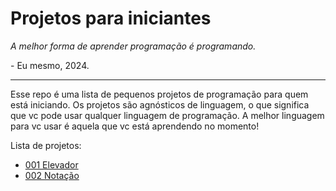 # Projetos para iniciantes

_A melhor forma de aprender programação é programando._

\- Eu mesmo, 2024.

--------

Esse repo é uma lista de pequenos projetos de programação para quem está iniciando.
Os projetos são agnósticos de linguagem, o que significa que vc pode usar qualquer linguagem de programação. A melhor linguagem para vc usar é aquela que vc está aprendendo no momento!


Lista de projetos:

- [001 Elevador](projetos/001-elevador)
- [002 Notação](projetos/002-markdown)

